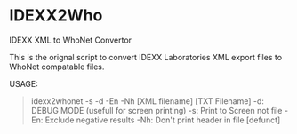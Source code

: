 # IDEXX2Who
IDEXX XML to WhoNet Convertor

This is the orignal script to convert IDEXX Laboratories XML export files to WhoNet compatable files. 

USAGE: 
  >idexx2whonet -s -d -En -Nh [XML filename] [TXT Filename]
		-d:  DEBUG MODE (usefull for screen printing)
		-s:  Print to Screen not file
		-En: Exclude negative results
		-Nh: Don't print header in file [defunct]
